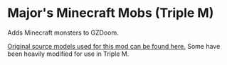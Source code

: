 # Major's Minecraft Mobs (Triple M)
Adds Minecraft monsters to GZDoom.

[Original source models used for this mod can be found here.](https://github.com/22i/minecraft-voxel-blender-models)
Some have been heavily modified for use in Triple M.
